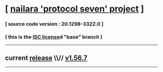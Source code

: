 
# [ [nailara 'protocol seven' project](http://src.nailara.net/) ]

### [ source code version : 20.1298-3322.0 ]

### ( this is the [ISC license](license)d "base" branch )
---
## current [release](https://github.com/anotherlink/nailara/releases) \\\\// [v1.56.7](https://github.com/anotherlink/nailara/releases/tag/v1.56.7)
---
